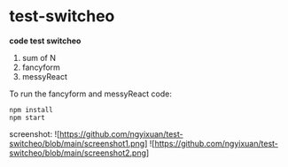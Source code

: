# test-switcheo

**code test switcheo**

1. sum of N
2. fancyform
3. messyReact

To run the fancyform and messyReact code:

```
npm install
npm start
```

screenshot:
![https://github.com/ngyixuan/test-switcheo/blob/main/screenshot1.png]
![https://github.com/ngyixuan/test-switcheo/blob/main/screenshot2.png]
